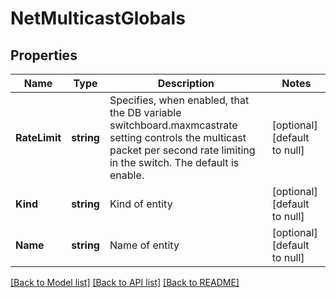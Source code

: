 # NetMulticastGlobals

## Properties
Name | Type | Description | Notes
------------ | ------------- | ------------- | -------------
**RateLimit** | **string** | Specifies, when enabled, that the DB variable switchboard.maxmcastrate  setting controls the multicast packet per second rate limiting in the switch.   The default is enable. | [optional] [default to null]
**Kind** | **string** | Kind of entity | [optional] [default to null]
**Name** | **string** | Name of entity | [optional] [default to null]

[[Back to Model list]](../README.md#documentation-for-models) [[Back to API list]](../README.md#documentation-for-api-endpoints) [[Back to README]](../README.md)


